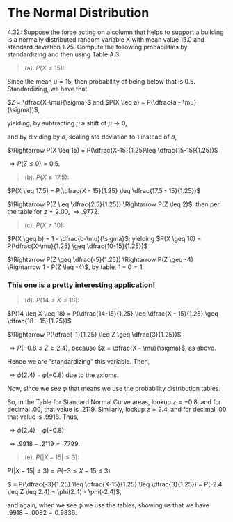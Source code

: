 # The Normal Distribution

4.32: Suppose the force acting on a column that helps to support a building is a normally distributed random variable X with mean value 15.0 and standard deviation 1.25. Compute the following probabilities by standardizing and then using Table A.3.

> (a). $P(X \leq 15)$:

Since the mean $\mu = 15$, then probability of being below that is $0.5$. Standardizing, we have that

$Z = \dfrac{X-\mu}{\sigma}$ and $P(X \leq a) = P(\dfrac{a - \mu}{\sigma})$,

yielding, by subtracting $\mu$ a shift of $\mu \rightarrow 0$,

and by dividing by $\sigma$, scaling std deviation to $1$ instead of $\sigma$,

$\Rightarrow P(X \leq 15) = P(\dfrac{X-15}{1.25}\leq \dfrac{15-15}{1.25})$

$\Rightarrow P(Z \leq 0) = 0.5$.

> (b). $P(X \leq 17.5)$:


$P(X \leq 17.5) = P(\dfrac{X - 15}{1.25} \leq \dfrac{17.5 - 15}{1.25})$

$\Rightarrow P(Z \leq \dfrac{2.5}{1.25}) \Rightarrow P(Z \leq 2)$, then per the table for $z = 2.00$, $\Rightarrow .9772$.

> (c). $P(X \geq 10)$:

$P(X \geq b) = 1 - \dfrac{b-\mu}{\sigma}$; yielding $P(X \geq 10) = P(\dfrac{X-\mu}{1.25} \geq \dfrac{10-15}{1.25})$

$\Rightarrow P(Z \geq \dfrac{-5}{1.25}) \Rightarrow P(Z \geq -4) \Rightarrow 1 - P(Z \leq -4)$, by table, $1 - 0 = 1$.

### This one is a pretty interesting application!

> (d). $P(14 \leq X \leq 18)$:

$P(14 \leq X \leq 18) = P(\dfrac{14-15}{1.25} \leq \dfrac{X - 15}{1.25} \geq \dfrac{18 - 15}{1.25})$

$\Rightarrow P(\dfrac{-1}{1.25} \leq Z \geq \dfrac{3}{1.25})$

$\Rightarrow P(-0.8 \leq Z \geq 2.4)$, because $z = \dfrac{X - \mu}{\sigma}$, as above.

Hence we are "standardizing" this variable. Then,

$\Rightarrow \phi(2.4) - \phi(-0.8)$ due to the axioms.

Now, since we see $\phi$ that means we use the probability distribution tables.

So, in the Table for Standard Normal Curve areas, lookup $z = -0.8$, and for decimal $.00$,
that value is $.2119$. Similarly, lookup $z = 2.4$, and for decimal $.00$ that value is
$.9918$. Thus,

$\Rightarrow \phi(2.4) - \phi(-0.8)$

$\Rightarrow .9918 - .2119 = .7799$.


> (e). $P(|X - 15| \leq 3)$:

$P(|X - 15| \leq 3) = P(-3 \leq X - 15 \leq 3)$

$ = P(\dfrac{-3}{1.25} \leq \dfrac{X-15}{1.25} \leq \dfrac{3}{1.25}) = P(-2.4 \leq Z \leq 2.4) = \phi(2.4) - \phi(-2.4)$,

and again, when we see $\phi$ we use the tables, showing us that we have $.9918 - .0082 = 0.9836$.
